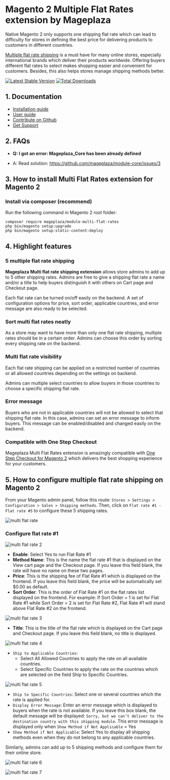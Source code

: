 # Magento 2 Multiple Flat Rates extension by Mageplaza

Native Magento 2 only supports one shipping flat rate which can lead to difficulty for stores in defining the best price for delivering products to customers in different countries.  

[Multiple flat rate shipping](https://www.mageplaza.com/magento-2-multi-flat-rates/) is a must have for many online stores, especially international brands which deliver their products worldwide. Offering buyers different flat rates to select makes shopping easier and convenient for customers. Besides, this also helps stores manage shipping methods better.

[![Latest Stable Version](https://poser.pugx.org/mageplaza/module-multi-flat-rates/v/stable)](https://packagist.org/packages/mageplaza/module-multi-flat-rates)
[![Total Downloads](https://poser.pugx.org/mageplaza/module-multi-flat-rates/downloads)](https://packagist.org/packages/mageplaza/module-multi-flat-rates)


## 1. Documentation

- [Installation guide](https://www.mageplaza.com/install-magento-2-extension/)
- [User guide](https://docs.mageplaza.com/multi-flat-rates/index.html)
- [Contribute on Github](https://github.com/mageplaza/magento-2-multi-flat-rates/)
- [Get Support](https://github.com/mageplaza/magento-2-multi-flat-rates/issues)

## 2. FAQs

- **Q: I got an error: Mageplaza_Core has been already defined**

- A: Read solution: https://github.com/mageplaza/module-core/issues/3

## 3. How to install Multi Flat Rates extension for Magento 2

### Install via composer (recommend)

Run the following command in Magento 2 root folder:

```
composer require mageplaza/module-multi-flat-rates
php bin/magento setup:upgrade
php bin/magento setup:static-content:deploy
```
## 4. Highlight features

### 5 multiple flat rate shipping

**Mageplaza Multi flat rate shipping extension** allows store admins to add up to 5 other shipping rates. Admins are free to give a shipping flat rate a name and/or a title to help buyers distinguish it with others on Cart page and Checkout page. 

Each flat rate can be turned on/off easily on the backend. A set of configuration options for price, sort order, applicable countries, and error message are also ready to be selected.

### Sort multi flat rates neatly

As a store may want to have more than only one flat rate shipping, multiple rates should be in a certain order. Admins can choose this order by sorting every shipping rate on the backend. 

### Multi flat rate visibility

Each flat rate shipping can be applied on a restricted number of countries or all allowed countries depending on the settings on backend. 

Admins can multiple select countries to allow buyers in those countries to choose a specific shipping flat rate.

### Error message

Buyers who are not in applicable countries will not be allowed to select that shipping flat rate. In this case, admins can set an error message to inform buyers. This message can be enabled/disabled and changed easily on the backend.

### Compatible with One Step Checkout

Mageplaza Multi Flat Rates extension is amazingly compatible with [One Step Checkout for Magento 2](https://www.mageplaza.com/magento-2-one-step-checkout-extension/) which delivers the best shopping experience for your customers. 


## 5. How to configure multiple flat rate shipping on Magento 2

From your Magento admin panel, follow this route: `Stores > Settings > Configuration > Sales > Shipping methods`. Then, click on `Flat rate #1 - Flat rate #5` to configure these 5 shipping rates.

![multi flat rate](https://i.imgur.com/yiEzfE6.png)

### Configure flat rate #1

![multi flat rate 2](https://i.imgur.com/s3kpRye.png)

- **Enable**: Select Yes to run Flat Rate #1
- **Method Name**: This is the name the flat rate #1 that is displayed on the View cart page and the Checkout page. If you leave this field blank, the rate will have no name on these two pages.
- **Price**: This is the shipping fee of Flat Rate #1 which is displayed on the frontend. If you leave this field blank, the price will be automatically set $0.00 as default.
- **Sort Order**: This is the order of Flat Rate #1 on the flat rates list displayed on the frontend. For example: If Sort Order = 1 is set for Flat Rate #1 while Sort Order = 2 is set for Flat Rate #2, Flat Rate #1 will stand above Flat Rate #2 on the frontend.

![multi flat rate 3](https://i.imgur.com/sgrBrOz.png)


- **Title**: This is the title of the flat rate which is displayed on the Cart page and Checkout page. If you leave this field blank, no title is displayed.

![multi flat rate 4](https://i.imgur.com/bIfptAy.png)


- `Ship to Applicable Countries`: 
  - Select All Allowed Countries to apply the rate on all available countries.
  - Select Specific Countries to apply the rate on the countries which are selected on the field Ship to Specific Countries.

![multi flat rate 5](https://i.imgur.com/GWOQSeW.png)

- `Ship to Specific Countries`: Select one or several countries which the rate is applied for.
- `Display Error Message`: Enter an error message which is displayed to buyers when the rate is not available. If you leave this box blank, the default message will be displayed: `Sorry, but we can’t deliver to the destination country with this shipping module`. This error message is displayed only when `Show Method if Not Applicable` = Yes
- `Show Method if Not Applicable`: Select Yes to display all shipping methods even when they do not belong to any applicable countries.

Similarly, admins can add up to 5 shipping methods and configure them for their online store.

![multi flat rate 6](https://i.imgur.com/JvvkKHF.png)

![multi flat rate 7](https://i.imgur.com/bniI7zg.png)









